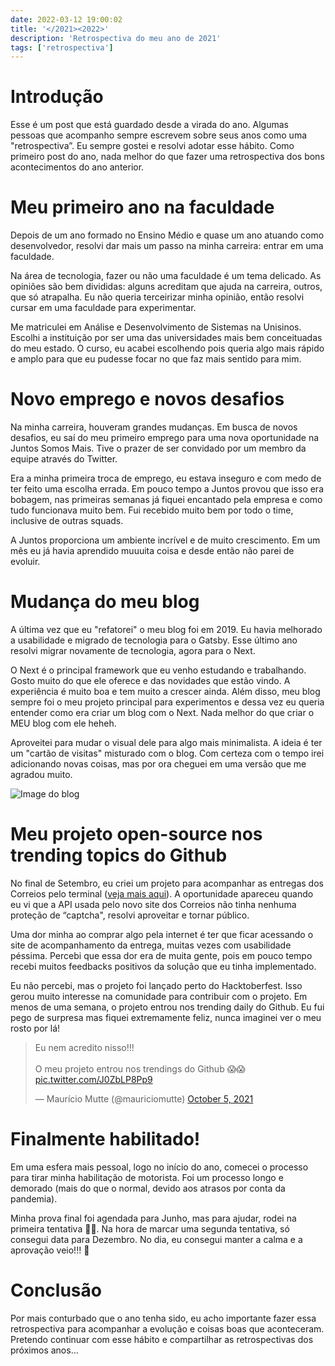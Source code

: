 ```yaml
---
date: 2022-03-12 19:00:02
title: '</2021><2022>'
description: 'Retrospectiva do meu ano de 2021'
tags: ['retrospectiva']
---
```


# Introdução

Esse é um post que está guardado desde a virada do ano. Algumas pessoas que acompanho sempre escrevem sobre seus anos como uma "retrospectiva”. Eu sempre gostei e resolvi adotar esse hábito. Como primeiro post do ano, nada melhor do que fazer uma retrospectiva dos bons acontecimentos do ano anterior.

# Meu primeiro ano na faculdade

Depois de um ano formado no Ensino Médio e quase um ano atuando como desenvolvedor, resolvi dar mais um passo na minha carreira: entrar em uma faculdade.

Na área de tecnologia, fazer ou não uma faculdade é um tema delicado. As opiniões são bem divididas: alguns acreditam que ajuda na carreira, outros, que só atrapalha. Eu não queria terceirizar minha opinião, então resolvi cursar em uma faculdade para experimentar.

Me matriculei em Análise e Desenvolvimento de Sistemas na Unisinos. Escolhi a instituição por ser uma das universidades mais bem conceituadas do meu estado. O curso, eu acabei escolhendo pois queria algo mais rápido e amplo para que eu pudesse focar no que faz mais sentido para mim.

# Novo emprego e novos desafios

Na minha carreira, houveram grandes mudanças. Em busca de novos desafios, eu saí do meu primeiro emprego para uma nova oportunidade na Juntos Somos Mais. Tive o prazer de ser convidado por um membro da equipe através do Twitter.

Era a minha primeira troca de emprego, eu estava inseguro e com medo de ter feito uma escolha errada. Em pouco tempo a Juntos provou que isso era bobagem, nas primeiras semanas já fiquei encantado pela empresa e como tudo funcionava muito bem. Fui recebido muito bem por todo o time, inclusive de outras squads.

A Juntos proporciona um ambiente incrível e de muito crescimento. Em um mês eu já havia aprendido muuuita coisa e desde então não parei de evoluir.

# Mudança do meu blog

A última vez que eu "refatorei" o meu blog foi em 2019. Eu havia melhorado a usabilidade e migrado de tecnologia para o Gatsby. Esse último ano resolvi migrar novamente de tecnologia, agora para o Next.

O Next é o principal framework que eu venho estudando e trabalhando. Gosto muito do que ele oferece e das novidades que estão vindo. A experiência é muito boa e tem muito a crescer ainda. Além disso, meu blog sempre foi o meu projeto principal para experimentos e dessa vez eu queria entender como era criar um blog com o Next. Nada melhor do que criar o MEU blog com ele heheh.

Aproveitei para mudar o visual dele para algo mais minimalista. A ideia é ter um "cartão de visitas" misturado com o blog. Com certeza com o tempo irei adicionando novas coisas, mas por ora cheguei em uma versão que me agradou muito.

![Image do blog](/static/images/blog/2021-2022-a.png)

# Meu projeto open-source nos trending topics do Github

No final de Setembro, eu criei um projeto para acompanhar as entregas dos Correios pelo terminal ([veja mais aqui](https://github.com/mauriciomutte/track-correios)). A oportunidade apareceu quando eu vi que a API usada pelo novo site dos Correios não tinha nenhuma proteção de “captcha", resolvi aproveitar e tornar público.

Uma dor minha ao comprar algo pela internet é ter que ficar acessando o site de acompanhamento da entrega, muitas vezes com usabilidade péssima. Percebi que essa dor era de muita gente, pois em pouco tempo recebi muitos feedbacks positivos da solução que eu tinha implementado.

Eu não percebi, mas o projeto foi lançado perto do Hacktoberfest. Isso gerou muito interesse na comunidade para contribuir com o projeto. Em menos de uma semana, o projeto entrou nos trending daily do Github. Eu fui pego de surpresa mas fiquei extremamente feliz, nunca imaginei ver o meu rosto por lá!

<blockquote class="twitter-tweet" data-theme="dark"><p lang="pt" dir="ltr">Eu nem acredito nisso!!!<br><br>O meu projeto entrou nos trendings do Github 😱😱 <a href="https://t.co/J0ZbLP8Pp9">pic.twitter.com/J0ZbLP8Pp9</a></p>&mdash; Maurício Mutte (@mauriciomutte) <a href="https://twitter.com/mauriciomutte/status/1445360579661778946?ref_src=twsrc%5Etfw">October 5, 2021</a></blockquote> <script async src="https://platform.twitter.com/widgets.js" charset="utf-8"></script>

# Finalmente habilitado!

Em uma esfera mais pessoal, logo no início do ano, comecei o processo para tirar minha habilitação de motorista. Foi um processo longo e demorado (mais do que o normal, devido aos atrasos por conta da pandemia).

Minha prova final foi agendada para Junho, mas para ajudar, rodei na primeira tentativa 🤦🏻. Na hora de marcar uma segunda tentativa, só consegui data para Dezembro. No dia, eu consegui manter a calma e a aprovação veio!!! 🥳

# Conclusão

Por mais conturbado que o ano tenha sido, eu acho importante fazer essa retrospectiva para acompanhar a evolução e coisas boas que aconteceram. Pretendo continuar com esse hábito e compartilhar as retrospectivas dos próximos anos...
